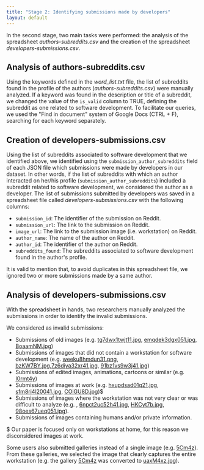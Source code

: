 ```yaml
---
title: "Stage 2: Identifying submissions made by developers"
layout: default
---
```


In the second stage, two main tasks were performed: the analysis of the spreadsheet _authors-subreddits.csv_ and the creation of the spreadsheet _developers-submissions.csv_.

## Analysis of authors-subreddits.csv

Using the keywords defined in the _word\_list.txt_ file, the list of subreddits found in the profile of the authors (_authors-subreddits.csv_) were manually analyzed. If a keyword was found in the description or title of a subreddit, we changed the value of the `is_valid` column to TRUE, defining the subreddit as one related to software development. To facilitate our queries, we used the "Find in document" system of Google Docs (CTRL + F), searching for each keyword separately.

## Creation of developers-submissions.csv

Using the list of subreddits associated to software development that we identified above, we identified using the `submission_author_subreddits` field of each JSON file which submissions were made by developers in our dataset. In other words, if the list of subreddits with which an author interacted on her/his profile (`submission_author_subreddits`) included a subreddit related to software development, we considered the author as a developer. The list of submissions submitted by developers was saved in a spreadsheet file called _developers-submissions.csv_ with the following columns:

- `submission_id`: The identifier of the submission on Reddit.
- `submission_url`: The link to the submission on Reddit.
- `image_url`: The link to the submission image (i.e. workstation) on Reddit.
- `author_name`: The name of the author on Reddit.
- `author_id`: The identifier of the author on Reddit.
- `subreddits_found`: The subreddits associated to software development found in the author's profile.

It is valid to mention that, to avoid duplicates in this spreadsheet file, we ignored two or more submissions made by a same author.

## Analysis of developers-submissions.csv

With the spreadsheet in hands, two researchers manually analyzed the submissions in order to identify the invalid submissions.

We considered as invalid submissions:

- Submissions of old images (e.g. [tg7dwx1twjt11.jpg](https://i.redd.it/tg7dwx1twjt11.jpg), [emqdek3dgx051.jpg](https://i.redd.it/emqdek3dgx051.jpg), [BoaamNM.jpg](https://i.imgur.com/BoaamNM.jpg))
- Submissions of images that did not contain a workstation for software development (e.g. [weeku8hmdun31.png](https://i.redd.it/weeku8hmdun31.png), [bzKW7BY.jpg](https://i.imgur.com/bzKW7BY.jpg),[7z6diya32xr41.jpg](https://i.redd.it/7z6diya32xr41.jpg), [91bz1vs9w3j41.jpg](https://i.redd.it/91bz1vs9w3j41.jpg))
- Submissions of edited images, animations, cartoons or similar (e.g. [I0rmt4y](https://imgur.com/a/I0rmt4y))
- Submissions of images at work (e.g. [hxupdsad01q21.jpg](https://i.redd.it/hxupdsad01q21.jpg), [sfm8ri4l20041.jpg](https://i.redd.it/sfm8ri4l20041.jpg), [COlGU8D.jpg](https://i.imgur.com/COlGU8D.jpg))$
- Submissions of images where the workstation was not very clear or was difficult to analyze (e.g. [](https://i.redd.it/v8taf68e3c841.jpg), [6npct2uc52h41.jpg](https://i.redd.it/6npct2uc52h41.jpg), [HKCyt7b.jpg](https://i.imgur.com/HKCyt7b.jpg), [98oes67ueq051.jpg](https://i.redd.it/98oes67ueq051.jpg)).
- Submissions of images containing humans and/or private information.

$ Our paper is focused only on workstations at home, for this reason we disconsidered images at work.

Some users also submitted galleries instead of a single image (e.g. [5Cm4z](https://imgur.com/a/5Cm4z)). From these galleries, we selected the image that clearly captures the entire workstation (e.g. the gallery [5Cm4z](https://imgur.com/a/5Cm4z) was converted to [uaxM4xz.jpg](https://i.imgur.com/uaxM4xz.jpg)).
